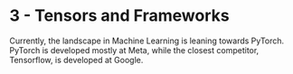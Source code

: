 # 3 - Tensors and Frameworks
Currently, the landscape in Machine Learning is leaning towards PyTorch. PyTorch is developed mostly at Meta, while the closest competitor, Tensorflow, is developed at Google.



